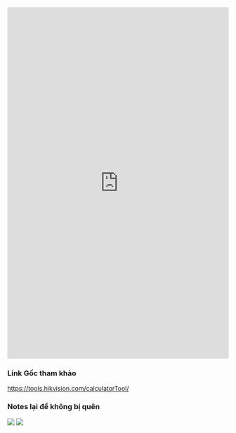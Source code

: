 <iframe src="https://tools.hikvision.com/calculatorTool/#/" width="100%" height="800px" name="the-iFrame" frameborder="0"></iFrame><br>

### Link Gốc tham khảo

https://tools.hikvision.com/calculatorTool/


### Notes lại để không bị quên 

![](https://res.cloudinary.com/dcqf82eor/image/upload/f_auto/v1749803863/ihjfqpz66kka3iae4jrq.png)
![](https://res.cloudinary.com/dcqf82eor/image/upload/f_auto/v1749803866/kjtkiutzgfkfn2wsq0ry.png)



